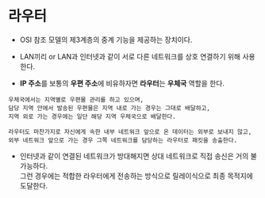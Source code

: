 # 라우터

* OSI 참조 모델의 제3계층의 중계 기능을 제공하는 장치이다.

* LAN끼리 or LAN과 인터넷과 같이 서로 다른 네트워크를 상호 연결하기 위해 사용한다.

* <b>IP 주소</b>를 보통의 <b>우편 주소</b>에 비유하자면 <b>라우터</b>는 <b>우체국</b> 역할을 한다.

```
우체국에서는 지역별로 우편물 관리를 하고 있으며,
담당 지역 안에서 발송된 우편물은 지역 내로 가는 경우는 그대로 배달하고,
지역 외로 가는 경우에는 일단 해당 지역 우체국으로 배달한다.

라우터도 마찬가지로 자신에게 속한 내부 네트워크 앞으로 온 데이터는 외부로 보내지 않고,
외부 네트워크 앞으로 가는 경우 그쪽 네트워크를 담당하는 라우터로 패킷을 송출한다.
```

* 인터넷과 같이 연결된 네트워크가 방대해지면 상대 네트워크로 직접 송신은 거의 불가능하다. <br> 그런 경우에는 적합한 라우터에게 전송하는 방식으로 릴레이식으로 최종 목적지에 도달한다.

